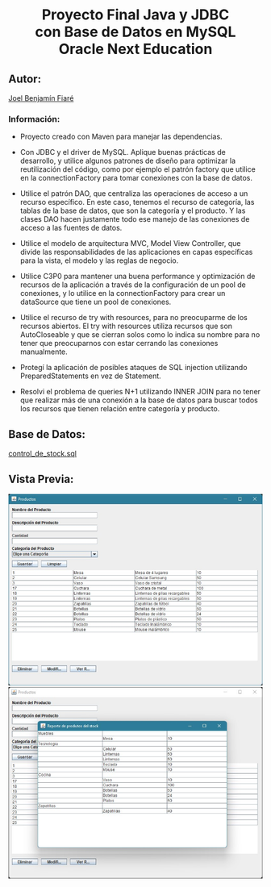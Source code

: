 <h1 align="center"> Proyecto Final Java y JDBC<br>con Base de Datos en MySQL<br>Oracle Next Education</h1>

## Autor:
[Joel Benjamín Fiaré](https://github.com/JoelFiare "Joel Benjamín Fiaré")

### Información:
* Proyecto creado con Maven para manejar las dependencias.

* Con JDBC y el driver de MySQL. Aplique buenas prácticas de desarrollo, y utilice algunos patrones de diseño para optimizar la reutilización del código, como por ejemplo el patrón factory que utilice en la connectionFactory para tomar conexiones con la base de datos.

* Utilice el patrón DAO, que centraliza las operaciones de acceso a un recurso específico. En este caso, tenemos el recurso de categoría, las tablas de la base de datos, que son la categoría y el producto. Y las clases DAO hacen justamente todo ese manejo de las conexiones de acceso a las fuentes de datos.

* Utilice el modelo de arquitectura MVC, Model View Controller, que divide las responsabilidades de las aplicaciones en capas específicas para la vista, el modelo y las reglas de negocio.

* Utilice C3P0 para mantener una buena performance y optimización de recursos de la aplicación a través de la configuración de un pool de conexiones, y lo utilice en la connectionFactory para crear un dataSource que tiene un pool de conexiones.

* Utilice el recurso de try with resources, para no preocuparme de los recursos abiertos. El try with resources utiliza recursos que son AutoCloseable y que se cierran solos como lo indica su nombre para no tener que preocuparnos con estar cerrando las conexiones manualmente.

* Protegí la aplicación de posibles ataques de SQL injection utilizando PreparedStatements en vez de Statement.

* Resolvi el problema de queries N+1 utilizando INNER JOIN para no tener que realizar más de una conexión a la base de datos para buscar todos los recursos que tienen relación entre categoría y producto.

 ## Base de Datos:
 [control_de_stock.sql](https://github.com/JoelFiare/ONE-JDBC/blob/main/resources/DB%20control_de_stock.sql)

  ## Vista Previa:
![](https://github.com/JoelFiare/ONE-JDBC/blob/main/resources/Interfaz-01.jpg)
![](https://github.com/JoelFiare/ONE-JDBC/blob/main/resources/Interfaz-02.jpg)


